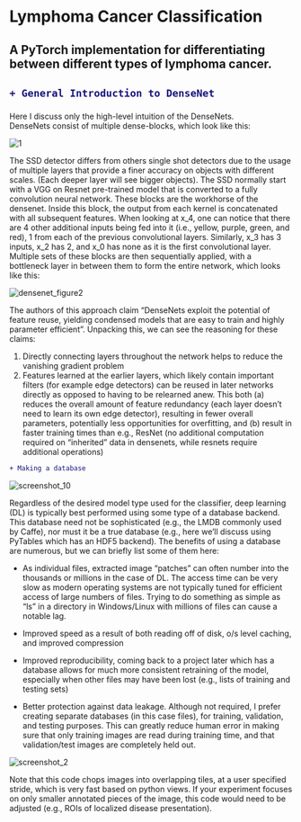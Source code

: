 # Lymphoma Cancer Classification

## A PyTorch implementation for differentiating between different types of lymphoma cancer.

<h2>

```diff
+ General Introduction to DenseNet
```

</h2>

<p1>

Here I discuss only the high-level intuition of the DenseNets.  
DenseNets consist of multiple dense-blocks, which look like this:
</p1>

![1](https://user-images.githubusercontent.com/30608533/50726520-9ac87e80-111f-11e9-92b3-8184d09ad9ca.png)
<p2>

The SSD detector differs from others single shot detectors due to the usage of multiple layers that provide a finer accuracy on objects with different scales. (Each deeper layer will see bigger objects).
The SSD normally start with a VGG on Resnet pre-trained model that is converted to a fully convolution neural network. 
These blocks are the workhorse of the densenet. Inside this block, the output from each kernel is concatenated with all subsequent features. When looking at x_4, one can notice that there are 4 other additional inputs being fed into it (i.e., yellow, purple, green, and red), 1 from each of the previous convolutional layers. Similarly, x_3 has 3 inputs, x_2 has 2, and x_0 has none as it is the first convolutional layer.
Multiple sets of these blocks are then sequentially applied, with a bottleneck layer in between them to form the entire network, which looks like this:

</p2>

![densenet_figure2](https://user-images.githubusercontent.com/30608533/50726551-fb57bb80-111f-11e9-86ea-55e8044a7cd1.png)

<p3>

The authors of this approach claim “DenseNets exploit the potential of feature reuse, yielding condensed models that are easy to train and highly parameter efficient”.
Unpacking this, we can see the reasoning for these claims:
1) Directly connecting layers throughout the network helps to reduce the vanishing gradient problem
2) Features learned at the earlier layers, which likely contain important filters (for example edge detectors) can be reused in later networks directly as opposed to having to be relearned anew. This both (a) reduces the overall amount of feature redundancy (each layer doesn’t need to learn its own edge detector), resulting in fewer overall parameters, potentially less opportunities for overfitting, and (b) result in faster training times than e.g., ResNet (no additional computation required on “inherited” data in densenets, while resnets require additional operations)

</p3>

```diff
+ Making a database
```

![screenshot_10](https://user-images.githubusercontent.com/30608533/50726745-7326e580-1122-11e9-8349-21a672af4ba5.jpg)

<p5>
  
Regardless of the desired model type used for the classifier, deep learning (DL) is typically best performed using some type of a database backend. This database need not be sophisticated (e.g., the LMDB commonly used by Caffe), nor must it be a true database (e.g., here we’ll discuss using PyTables which has an HDF5 backend). The benefits of using a database are numerous, but we can briefly list some of them here:
- As individual files, extracted image “patches” can often number into the thousands or millions in the case of DL. The access time can be very slow as modern operating systems are not typically tuned for efficient access of large numbers of files. Trying to do something as simple as “ls” in a directory in Windows/Linux with millions of files can cause a notable lag.

- Improved speed as a result of both reading off of disk, o/s level caching, and improved compression

- Improved reproducibility, coming back to a project later which has a database allows for much more consistent retraining of the model, especially when other files may have been lost (e.g., lists of training and testing sets)

- Better protection against data leakage. Although not required, I prefer creating separate databases (in this case files), for training, validation, and testing purposes. This can greatly reduce human error in making sure that only training images are read during training time, and that validation/test images are completely held out.

</p5>

![screenshot_2](https://user-images.githubusercontent.com/30608533/50726860-d5ccb100-1123-11e9-91fd-a7e2c4ccd407.jpg)


<p6>

Note that this code chops images into overlapping tiles, at a user specified stride, which is very fast based on python views. If your experiment focuses on only smaller annotated pieces of the image, this code would need to be adjusted (e.g., ROIs of localized disease presentation).
  
</p6>



